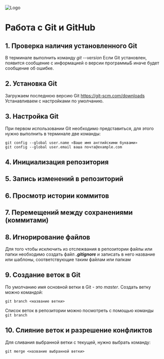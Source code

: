 ![Logo](Git-Logo-1788C.png) 
# Работа с Git и GitHub

## 1. Проверка наличия установленного Git
В терминале выполнить команду *git --version*
Если Git установлен, появится сообщение с информацией о версии программыБ иначе будет сообщение об ошибке.


## 2. Установка Git
Загружаем последнюю версию Git https://git-scm.com/downloads
Устанавливаем с настройками по умолчанию.

## 3. Настройка Git
При первом использовании Git необходимо представиться, для этого нужно выполнить в терминале две команды:
```
git config --global user.name «Ваше имя английскими буквами»
git config --global user.email ваша почта@example.com
```
## 4. Инициализация репозитория 
## 5. Запись изменений в репозиторий
## 6. Просмотр истории коммитов
## 7. Перемещений между сохранениями (коммитами)

## 8. Игнорирование файлов

Для того чтобы исключить из отслежвания в репозитории файлы или папки необходимо создать файл ***.gitignore*** и записать в него название или шаблоны, соответствующие таким файлам или папкам

## 9. Создание веток в Git 

По умолчанию имя основной ветки в Git - это *master*.
Создать ветку можно командой:
```
git branch <название ветки>
```
Список веток в репозитории можно посмотреть с помощью команды `git branch`

## 10. Слияние веток и разрешение конфликтов
Для сливания выбранной ветки с текущей, нужно выбрать команду: 
```
git merge <название выбранной ветки>
```
